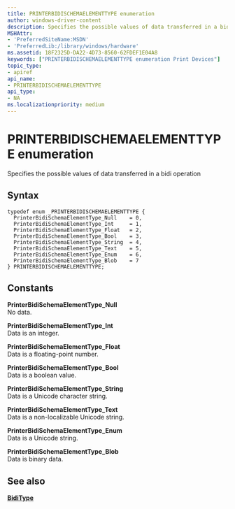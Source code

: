 ```yaml
---
title: PRINTERBIDISCHEMAELEMENTTYPE enumeration
author: windows-driver-content
description: Specifies the possible values of data transferred in a bidi operation.
MSHAttr:
- 'PreferredSiteName:MSDN'
- 'PreferredLib:/library/windows/hardware'
ms.assetid: 18F2325D-DA22-4D73-8560-62FDEF1E04A8
keywords: ["PRINTERBIDISCHEMAELEMENTTYPE enumeration Print Devices"]
topic_type:
- apiref
api_name:
- PRINTERBIDISCHEMAELEMENTTYPE
api_type:
- NA
ms.localizationpriority: medium
---
```


# PRINTERBIDISCHEMAELEMENTTYPE enumeration


Specifies the possible values of data transferred in a bidi operation

Syntax
------

```ManagedCPlusPlus
typedef enum _PRINTERBIDISCHEMAELEMENTTYPE { 
  PrinterBidiSchemaElementType_Null    = 0,
  PrinterBidiSchemaElementType_Int     = 1,
  PrinterBidiSchemaElementType_Float   = 2,
  PrinterBidiSchemaElementType_Bool    = 3,
  PrinterBidiSchemaElementType_String  = 4,
  PrinterBidiSchemaElementType_Text    = 5,
  PrinterBidiSchemaElementType_Enum    = 6,
  PrinterBidiSchemaElementType_Blob    = 7
} PRINTERBIDISCHEMAELEMENTTYPE;
```

Constants
---------

<span id="PrinterBidiSchemaElementType_Null"></span><span id="printerbidischemaelementtype_null"></span><span id="PRINTERBIDISCHEMAELEMENTTYPE_NULL"></span>**PrinterBidiSchemaElementType\_Null**  
No data.

<span id="PrinterBidiSchemaElementType_Int"></span><span id="printerbidischemaelementtype_int"></span><span id="PRINTERBIDISCHEMAELEMENTTYPE_INT"></span>**PrinterBidiSchemaElementType\_Int**  
Data is an integer.

<span id="PrinterBidiSchemaElementType_Float"></span><span id="printerbidischemaelementtype_float"></span><span id="PRINTERBIDISCHEMAELEMENTTYPE_FLOAT"></span>**PrinterBidiSchemaElementType\_Float**  
Data is a floating-point number.

<span id="PrinterBidiSchemaElementType_Bool"></span><span id="printerbidischemaelementtype_bool"></span><span id="PRINTERBIDISCHEMAELEMENTTYPE_BOOL"></span>**PrinterBidiSchemaElementType\_Bool**  
Data is a boolean value.

<span id="PrinterBidiSchemaElementType_String"></span><span id="printerbidischemaelementtype_string"></span><span id="PRINTERBIDISCHEMAELEMENTTYPE_STRING"></span>**PrinterBidiSchemaElementType\_String**  
Data is a Unicode character string.

<span id="PrinterBidiSchemaElementType_Text"></span><span id="printerbidischemaelementtype_text"></span><span id="PRINTERBIDISCHEMAELEMENTTYPE_TEXT"></span>**PrinterBidiSchemaElementType\_Text**  
Data is a non-localizable Unicode string.

<span id="PrinterBidiSchemaElementType_Enum"></span><span id="printerbidischemaelementtype_enum"></span><span id="PRINTERBIDISCHEMAELEMENTTYPE_ENUM"></span>**PrinterBidiSchemaElementType\_Enum**  
Data is a Unicode string.

<span id="PrinterBidiSchemaElementType_Blob"></span><span id="printerbidischemaelementtype_blob"></span><span id="PRINTERBIDISCHEMAELEMENTTYPE_BLOB"></span>**PrinterBidiSchemaElementType\_Blob**  
Data is binary data.

## <span id="see_also"></span>See also


[**BidiType**](iprinterbidischemaelement-biditype.md)

 

 




